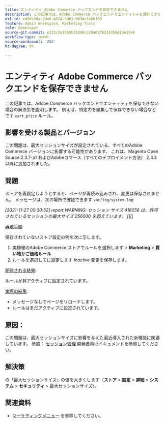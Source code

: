```yaml
---
title: エンティティ Adobe Commerce バックエンドを保存できません
description: この記事では、Adobe Commerce バックエンドでエンティティを保存できない場合の解決策を説明します。 例えば、特定の「cart_price」ルールを編集して保存できない場合などです。
exl-id: e45dc88a-2da0-4524-bd61-6634cfebb169
feature: Admin Workspace, Marketing Tools
role: Developer
source-git-commit: e223c2e1063b25399cc29a087623435b414e19a6
workflow-type: tm+mt
source-wordcount: '256'
ht-degree: 0%

---
```


# エンティティ Adobe Commerce バックエンドを保存できません

この記事では、Adobe Commerce バックエンドでエンティティを保存できない場合の解決策を説明します。 例えば、特定のを編集して保存できない場合などです `cart_price` ルール。

## 影響を受ける製品とバージョン

この問題は、最大セッションサイズが設定されている、すべてのAdobe Commerce バージョンに影響する可能性があります。 これは、Magento Open Source 2.3.7-p1 およびAdobeコマース（すべてのデプロイメント方法） 2.4.3 以降に追加されました。


## 問題

ストアを再設定しようとすると、ページが再読み込みされ、変更は保存されません。 メッセージは、次の場所で確認できます `var/log/system.log`:

*[2021-11-27 00:30:52] report.WARNING: セッション サイズ 418056 は、許可されているセッションの最大サイズ 256000 を超えています。 [][]*

<u>再現手順</u>:

保存されていないストア設定の例を次に示します。

1. 実稼働のAdobe Commerce ストアでルールを選択します > **Marketing** > **買い物かご価格ルール**.
1. ルールを選択してに設定します *Inactive* 変更を保存します。

<u>期待される結果</u>:

ルールが非アクティブに設定されています。

<u>実際の結果</u>:

* メッセージなしでページをリロードします。
* ルールはまだアクティブに設定されています。

## 原因：

この問題は、最大セッションサイズに影響を与えた最近導入された新機能に関連しています。 参照： [セッション管理](https://docs.magento.com/user-guide/stores/security-session-management.html) 開発者向けドキュメントを参照してください。

## 解決策

の「最大セッションサイズ」の値を大きくします（**ストア** > **設定** > **詳細** > **システム** > **セキュリティ** > 最大セッションサイズ）。

## 関連資料

* [マーケティングメニュー](https://docs.magento.com/user-guide/marketing/marketing-menu.html) を参照してください。
